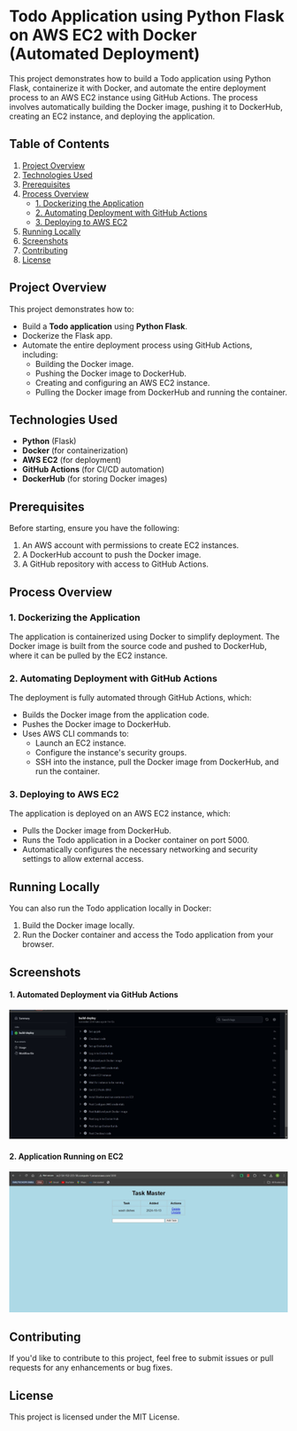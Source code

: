 # Todo Application using Python Flask on AWS EC2 with Docker (Automated Deployment)

This project demonstrates how to build a Todo application using Python Flask, containerize it with Docker, and automate the entire deployment process to an AWS EC2 instance using GitHub Actions. The process involves automatically building the Docker image, pushing it to DockerHub, creating an EC2 instance, and deploying the application.

## Table of Contents
1. [Project Overview](#project-overview)
2. [Technologies Used](#technologies-used)
3. [Prerequisites](#prerequisites)
4. [Process Overview](#process-overview)
   - [1. Dockerizing the Application](#1-dockerizing-the-application)
   - [2. Automating Deployment with GitHub Actions](#2-automating-deployment-with-github-actions)
   - [3. Deploying to AWS EC2](#3-deploying-to-aws-ec2)
5. [Running Locally](#running-locally)
6. [Screenshots](#screenshots)
7. [Contributing](#contributing)
8. [License](#license)

## Project Overview

This project demonstrates how to:
- Build a **Todo application** using **Python Flask**.
- Dockerize the Flask app.
- Automate the entire deployment process using GitHub Actions, including:
  - Building the Docker image.
  - Pushing the Docker image to DockerHub.
  - Creating and configuring an AWS EC2 instance.
  - Pulling the Docker image from DockerHub and running the container.

## Technologies Used
- **Python** (Flask)
- **Docker** (for containerization)
- **AWS EC2** (for deployment)
- **GitHub Actions** (for CI/CD automation)
- **DockerHub** (for storing Docker images)

## Prerequisites

Before starting, ensure you have the following:
1. An AWS account with permissions to create EC2 instances.
2. A DockerHub account to push the Docker image.
3. A GitHub repository with access to GitHub Actions.

## Process Overview

### 1. Dockerizing the Application

The application is containerized using Docker to simplify deployment. The Docker image is built from the source code and pushed to DockerHub, where it can be pulled by the EC2 instance.

### 2. Automating Deployment with GitHub Actions

The deployment is fully automated through GitHub Actions, which:
- Builds the Docker image from the application code.
- Pushes the Docker image to DockerHub.
- Uses AWS CLI commands to:
  - Launch an EC2 instance.
  - Configure the instance's security groups.
  - SSH into the instance, pull the Docker image from DockerHub, and run the container.

### 3. Deploying to AWS EC2

The application is deployed on an AWS EC2 instance, which:
- Pulls the Docker image from DockerHub.
- Runs the Todo application in a Docker container on port 5000.
- Automatically configures the necessary networking and security settings to allow external access.

## Running Locally

You can also run the Todo application locally in Docker:
1. Build the Docker image locally.
2. Run the Docker container and access the Todo application from your browser.

## Screenshots

#### 1. Automated Deployment via GitHub Actions

![GitHub Actions Workflow](/images/Github%20Action%20Workflow.jpg)

#### 2. Application Running on EC2
![Todo App on EC2](/images/Task%20master-Homepage.jpg)


## Contributing

If you'd like to contribute to this project, feel free to submit issues or pull requests for any enhancements or bug fixes.

## License

This project is licensed under the MIT License.

